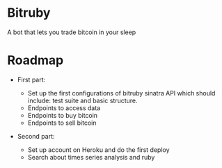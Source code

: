 # Bitruby
A bot that lets you trade bitcoin in your sleep

# Roadmap

- First part:
  - Set up the first configurations of bitruby sinatra API which should include: test suite and basic structure.
  - Endpoints to access data
  - Endpoints to buy bitcoin
  - Endpoints to sell bitcoin
 
- Second part:
  - Set up account on Heroku and do the first deploy
  - Search about times series analysis and ruby
